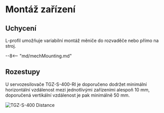 # Montáž zařízení
## Uchycení
L-profil umožňuje variabilní montáž měniče do rozvaděče nebo přímo na stroj. 
<!--Níže jsou uvedeny rozměry a poloha jednotlivých montážních prvků.

![TGZ-S-230-5/15 Mounting Front](../img/mounting1.png){: style="width:80%;" }
![TGZ-S-230-5/15 Mounting Top](../img/mounting2.png){: style="width:85%;" }
-->

--8<-- "md/mechMounting.md"

## Rozestupy
U servozesilovače TGZ-S-400-RI je doporučeno dodržet minimální horizontální vzdálenost mezi jednotlivými zařízeními alespoň 10 mm, doporučená vertikální vzdálenost je pak minimálně 50 mm.

![TGZ-S-400 Distance](../../../../source/img/placement1.png)